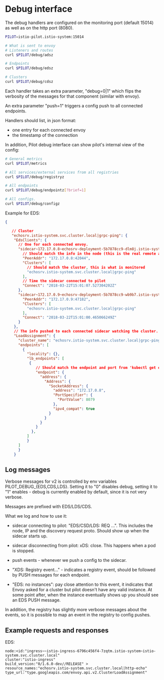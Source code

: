 # Debug interface

The debug handlers are configured on the monitoring port (default 15014) as well
as on the http port (8080).

```bash
PILOT=istio-pilot.istio-system:15014

# What is sent to envoy
# Listeners and routes
curl $PILOT/debug/adsz

# Endpoints
curl $PILOT/debug/edsz

# Clusters
curl $PILOT/debug/cdsz
```

Each handler takes an extra parameter, "debug=0|1" which flips the verbosity of the
messages for that component (similar with envoy).

An extra parameter "push=1" triggers a config push to all connected endpoints.

Handlers should list, in json format:

- one entry for each connected envoy
- the timestamp of the connection

In addition, Pilot debug interface can show pilot's internal view of the config:

```bash
# General metrics
curl $PILOT/metrics

# All services/external services from all registries
curl $PILOT/debug/registryz

# All endpoints
curl $PILOT/debug/endpointz[?brief=1]

# All configs.
curl $PILOT/debug/configz

```

Example for EDS:

```json
{

   // Cluster
   "echosrv.istio-system.svc.cluster.local|grpc-ping": {
    "EdsClients": {
      // One for each connected envoy.
      "sidecar~172.17.0.8~echosrv-deployment-5b7878cc9-dlm8j.istio-system~istio-system.svc.cluster.local-116": {
        // Should match the info in the node (this is the real remote address)
        "PeerAddr": "172.17.0.8:42044",
        "Clusters": [
          // Should match the cluster, this is what is monitored
          "echosrv.istio-system.svc.cluster.local|grpc-ping"
        ],
        // Time the sidecar connected to pilot
        "Connect": "2018-03-22T15:01:07.527304202Z"
      },
      "sidecar~172.17.0.9~echosrv-deployment-5b7878cc9-wb9b7.istio-system~istio-system.svc.cluster.local-75": {
        "PeerAddr": "172.17.0.9:47182",
        "Clusters": [
          "echosrv.istio-system.svc.cluster.local|grpc-ping"
        ],
        "Connect": "2018-03-22T15:01:00.465066249Z"
      }
    },
    // The info pushed to each connected sidecar watching the cluster.
    "LoadAssignment": {
      "cluster_name": "echosrv.istio-system.svc.cluster.local|grpc-ping",
      "endpoints": [
        {
          "locality": {},
          "lb_endpoints": [
           {
              // Should match the endpoint and port from 'kubectl get ep'
              "endpoint": {
                "address": {
                  "Address": {
                    "SocketAddress": {
                      "address": "172.17.0.8",
                      "PortSpecifier": {
                        "PortValue": 8079
                      },
                      "ipv4_compat": true
                    }
                  }
                }
              }
            },
          ]
          }
      ]
      }
    }
```

## Log messages

Verbose messages for v2 is controlled by env variables PILOT_DEBUG_{EDS,CDS,LDS}.
Setting it to "0" disables debug, setting it to "1" enables - debug is currently
enabled by default, since it is not very verbose.

Messages are prefixed with EDS/LDS/CDS.

What we log and how to use it:

- sidecar connecting to pilot: "EDS/CSD/LDS: REQ ...". This includes the node, IP and the discovery
request proto. Should show up when the sidecar starts up.

- sidecar disconnecting from pilot: xDS: close. This happens when a pod is stopped.

- push events - whenever we push a config to the sidecar.

- "XDS: Registry event..." - indicates a registry event, should be followed by PUSH messages for
each endpoint.

- "EDS: no instances": pay close attention to this event, it indicates that Envoy asked for
a cluster but pilot doesn't have any valid instance. At some point after, when the instance eventually
shows up you should see an EDS PUSH message.

In addition, the registry has slightly more verbose messages about the events, so it is
possible to map an event in the registry to config pushes.

## Example requests and responses

EDS:

```plain
node:<id:"ingress~~istio-ingress-6796c456f4-7zqtm.istio-system~istio-system.svc.cluster.local"
cluster:"istio-ingress"
build_version:"0/1.6.0-dev//RELEASE" >
resource_names:"echosrv.istio-system.svc.cluster.local|http-echo"
type_url:"type.googleapis.com/envoy.api.v2.ClusterLoadAssignment"
```
